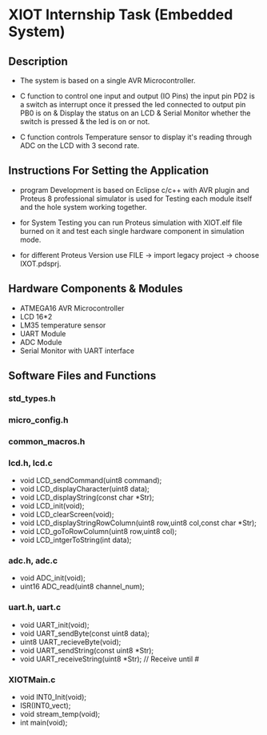 # XIOT Internship Task (Embedded System)
## Description 
- The system is based on a single AVR Microcontroller.
- C function to control one input and output (IO Pins) the input pin PD2 is a switch as interrupt once it pressed the led connected to output pin PB0 is on & Display the status on an LCD  & Serial Monitor whether the switch is pressed & the led is on or not.

- C function controls Temperature sensor to display it's reading through ADC on the LCD with 3 second rate.

## **Instructions For Setting the Application** ##

- program Development is based on Eclipse c/c++ with AVR plugin and Proteus 8 professional simulator is used for Testing each module itself and the hole system working together.

- for System Testing you can run Proteus simulation with XIOT.elf file burned on it and test each single hardware component in simulation mode.

- for different Proteus Version use FILE -> import legacy project -> choose IXOT.pdsprj.


## **Hardware Components & Modules**
- ATMEGA16 AVR Microcontroller
- LCD 16*2
- LM35 temperature sensor
- UART Module
- ADC Module
- Serial Monitor with UART interface

## **Software Files and Functions**

### std_types.h

### micro_config.h

### common_macros.h

### lcd.h, lcd.c
- void LCD_sendCommand(uint8 command);
- void LCD_displayCharacter(uint8 data);
- void LCD_displayString(const char *Str);
- void LCD_init(void);
- void LCD_clearScreen(void);
- void LCD_displayStringRowColumn(uint8 row,uint8 col,const char *Str);
- void LCD_goToRowColumn(uint8 row,uint8 col);
- void LCD_intgerToString(int data);

### adc.h, adc.c
- void ADC_init(void);
- uint16 ADC_read(uint8 channel_num);

### uart.h, uart.c
- void UART_init(void);
- void UART_sendByte(const uint8 data);
- uint8 UART_recieveByte(void);
- void UART_sendString(const uint8 *Str);
- void UART_receiveString(uint8 *Str); // Receive until #

### XIOTMain.c
- void INT0_Init(void);
- ISR(INT0_vect);
- void stream_temp(void);
- int main(void);
